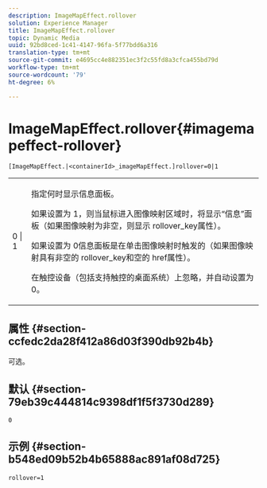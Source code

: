 ```yaml
---
description: ImageMapEffect.rollover
solution: Experience Manager
title: ImageMapEffect.rollover
topic: Dynamic Media
uuid: 92bd8ced-1c41-4147-96fa-5f77bdd6a316
translation-type: tm+mt
source-git-commit: e4695cc4e882351ec3f2c55fd8a3cfca455bd79d
workflow-type: tm+mt
source-wordcount: '79'
ht-degree: 6%

---
```



# ImageMapEffect.rollover{#imagemapeffect-rollover}

`[ImageMapEffect.|<containerId>_imageMapEffect.]rollover=0|1`

<table id="table_2671D63442B54F659C32C4A3CC61DD7C"> 
 <tbody> 
  <tr> 
   <td colname="col1"> <p><span class="codeph"> 0 | 1</span> </p> </td> 
   <td colname="col2"> <p>指定何时显示信息面板。 </p> <p>如果设置为<span class="codeph"> 1</span>，则当鼠标进入图像映射区域时，将显示“信息”面板（如果图像映射为非空，则显示<span class="codeph"> rollover_key</span>属性）。 </p> <p>如果设置为<span class="codeph"> 0</span>信息面板是在单击图像映射时触发的（如果图像映射具有非空的<span class="codeph"> rollover_key</span>和空的<span class="codeph"> href</span>属性）。 </p> <p> 在触控设备（包括支持触控的桌面系统）上忽略，并自动设置为<span class="codeph"> 0</span>。 </p> </td> 
  </tr> 
 </tbody> 
</table>

## 属性 {#section-ccfedc2da28f412a86d03f390db92b4b}

可选。

## 默认 {#section-79eb39c444814c9398df1f5f3730d289}

`0`

## 示例 {#section-b548ed09b52b4b65888ac891af08d725}

`rollover=1`
